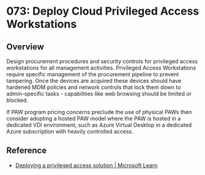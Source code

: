 # 073: Deploy Cloud Privileged Access Workstations

## Overview

Design procurement procedures and security controls for privileged access workstations for all management activities. Privileged Access Workstations require specific management of the procurement pipeline to prevent tampering. Once the devices are acquired these devices should have hardened MDM policies and network controls that lock them down to admin-specific tasks - capabilities like web browsing should be limited or blocked.

If PAW program pricing concerns preclude the use of physical PAWs then consider adopting a hosted PAW model where the PAW is hosted in a dedicated VDI environment, such as Azure Virtual Desktop in a dedicated Azure subscription with heavily controlled access.

## Reference

* [Deploying a privileged access solution | Microsoft Learn](https://learn.microsoft.com/en-us/security/privileged-access-workstations/privileged-access-deployment)
